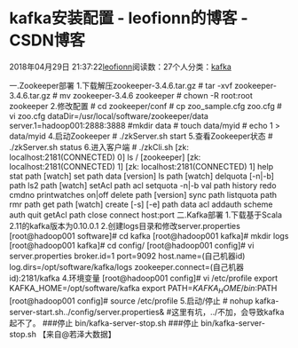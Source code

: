 
# kafka安装配置 - leofionn的博客 - CSDN博客


2018年04月29日 21:37:22[leofionn](https://me.csdn.net/qq_36142114)阅读数：27个人分类：[kafka																](https://blog.csdn.net/qq_36142114/article/category/8756916)


一.Zookeeper部署
1.下载解压zookeeper-3.4.6.tar.gz
\# tar -xvf zookeeper-3.4.6.tar.gz
\# mv zookeeper-3.4.6 zookeeper
\# chown -R root:root zookeeper
2.修改配置
\# cd zookeeper/conf
\# cp zoo_sample.cfg zoo.cfg
\# vi zoo.cfg
dataDir=/usr/local/software/zookeeper/data
server.1=hadoop001:2888:3888
\#mkdir data
\# touch data/myid
\# echo 1 > data/myid
4.启动Zookeeper
\# ./zkServer.sh start
5.查看Zookeeper状态
\# ./zkServer.sh status
6.进入客户端
\# ./zkCli.sh
[zk: localhost:2181(CONNECTED) 0] ls /
[zookeeper]
[zk: localhost:2181(CONNECTED) 1]
[zk: localhost:2181(CONNECTED) 1] help
stat path [watch]
set path data [version]
ls path [watch]
delquota [-n|-b] path
ls2 path [watch]
setAcl path acl
setquota -n|-b val path
history
redo cmdno
printwatches on|off
delete path [version]
sync path
listquota path
rmr path
get path [watch]
create [-s] [-e] path data acl
addauth scheme auth
quit
getAcl path
close
connect host:port
二.Kafka部署
1.下载基于Scala 2.11的kafka版本为0.10.0.1
2.创建logs目录和修改server.properties
[root@hadoop001 software]\# cd kafka
[root@hadoop001 kafka]\# mkdir logs
[root@hadoop001 kafka]\# cd config/
[root@hadoop001 config]\# vi server.properties
broker.id=1
port=9092
host.name=(自己机器id)
log.dirs=/opt/software/kafka/logs
zookeeper.connect=(自己机器id):2181/kafka
4.环境变量
[root@hadoop001 config]\# vi /etc/profile
export KAFKA_HOME=/opt/software/kafka
export PATH=$KAFKA_HOME/bin:$PATH
[root@hadoop001 config]\# source /etc/profile
5.启动/停止
\# nohup kafka-server-start.sh../config/server.properties&
\#这里有坑，../不加，会导致kafka起不了。
\#\#\#停止
bin/kafka-server-stop.sh
\#\#\#停止
bin/kafka-server-stop.sh
【来自@若泽大数据】

